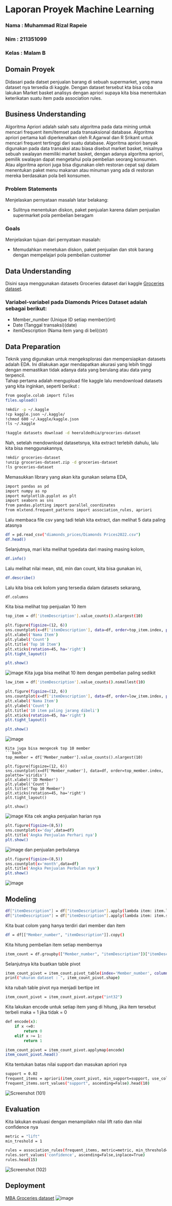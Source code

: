 # Laporan Proyek Machine Learning
### Nama : Muhammad Rizal Rapeie
### Nim : 211351099
### Kelas : Malam B

## Domain Proyek

Didasari pada datset penjualan barang di sebuah supermarket, yang mana dataset nya tersedia di kaggle. Dengan dataset tersebut kta bisa coba lakukan Market basket analisys dengan apriori supaya kita bisa menentukan keterikatan suatu item pada association rules.

## Business Understanding

Algoritma Apriori adalah salah satu algoritma pada data mining untuk mencari frequent item/itemset pada transaksional database. Algoritma apriori pertama kali diperkenalkan oleh R.Agarwal dan R Srikant untuk mencari frequent tertinggi dari suatu database. 
Algoritma apriori banyak digunakan pada data transaksi atau biasa disebut market basket, misalnya sebuah swalayan memiliki market basket, dengan adanya algoritma apriori, pemilik swalayan dapat mengetahui pola pembelian seorang konsumen. 
Atau algoritma apriori juga bisa digunakan oleh restoran cepat saji dalam menentukan paket menu makanan atau minuman yang ada di restoran mereka berdasakan pola beli konsumen.

### Problem Statements

Menjelaskan pernyataan masalah latar belakang:
- Sulitnya menentukan diskon, paket penjualan karena dalam penjualan supermarket pola pembelian beragam

### Goals

Menjelaskan tujuan dari pernyataan masalah:
- Memudahkan menetukan diskon, paket penjualan dan stok barang dengan mempelajari pola pembelian customer

## Data Understanding
Disini saya menggunakan datasets Groceries dataset dari kaggle
[Groceries dataset](https://www.kaggle.com/datasets/heeraldedhia/groceries-dataset).

### Variabel-variabel pada Diamonds Prices Dataset adalah sebagai berikut:
- Member_number      (Unique ID setiap member)(int)
- Date               (Tanggal transaksi)(date)
- itemDescription    (Nama item yang di beli)(str)


## Data Preparation
Teknik yang digunakan untuk mengeksplorasi dan mempersiapkan datasets adalah EDA. Ini dilakukan agar mendapatkan akurasi yang lebih tinggi dengan memastikan tidak adanya data yang berulang atau data yang terpencil. <br>
Tahap pertama adalah mengupload file kaggle lalu mendownload datasets yang kita inginkan, seperti berikut :
``` bash
from google.colab import files
files.upload()
```

```bash
!mkdir -p ~/.kaggle
!cp kaggle.json ~/.kaggle/
!chmod 600 ~/.kaggle/kaggle.json
!ls ~/.kaggle

!kaggle datasets download -d heeraldedhia/groceries-dataset
```
Nah, setelah mendownload datasetsnya, kita extract terlebih dahulu, lalu kita bisa menggunakannya,
``` bash
!mkdir groceries-dataset
!unzip groceries-dataset.zip -d groceries-dataset
!ls groceries-dataset
```
Memasukkan library yang akan kita gunakan selama EDA,
``` bash
import pandas as pd
import numpy as np
import matplotlib.pyplot as plt
import seaborn as sns
from pandas.plotting import parallel_coordinates
from mlxtend.frequent_patterns import association_rules, apriori
```
Lalu membaca file csv yang tadi telah kita extract, dan melihat 5 data paling atasnya
``` bash
df = pd.read_csv("diamonds_prices/Diamonds Prices2022.csv")
df.head()
```
Selanjutnya, mari kita melihat typedata dari masing masing kolom,
``` bash
df.info()
```
Lalu melihat nilai mean, std, min dan count, kita bisa gunakan ini,
``` bash
df.describe()
```
Lalu kita bisa cek kolom yang tersedia dalam datasets sekarang,
``` bash
df.columns
```
Kita bisa melihat top penjualan 10 item
```bash
top_item = df['itemDescription'].value_counts().nlargest(10)

plt.figure(figsize=(12, 6))
sns.countplot(x=df['itemDescription'], data=df, order=top_item.index, palette='viridis')
plt.xlabel('Nama Item')
plt.ylabel('Count')
plt.title('Top 10 Item')
plt.xticks(rotation=45, ha='right')
plt.tight_layout()

plt.show()
```
![image](https://github.com/RizalRapeie/ustad/assets/148552041/a3039a25-3ad8-4b95-afda-85fd74168e9e)
Kita juga bisa melihat 10 item dengan pembelian paling sedikit
```bash
low_item = df['itemDescription'].value_counts().nsmallest(10)

plt.figure(figsize=(12, 6))
sns.countplot(x=df['itemDescription'], data=df, order=low_item.index, palette='viridis')
plt.xlabel('Nama Item')
plt.ylabel('Count')
plt.title('10 item paling jarang dibeli')
plt.xticks(rotation=45, ha='right')
plt.tight_layout()

plt.show()
```
![image](https://github.com/RizalRapeie/ustad/assets/148552041/29bfc544-5e54-4e1b-a8b2-32acfe2cbb6b)
```
Kita juga bisa mengecek top 10 member
```bash
top_member = df['Member_number'].value_counts().nlargest(10)

plt.figure(figsize=(12, 6))
sns.countplot(x=df['Member_number'], data=df, order=top_member.index, palette='viridis')
plt.xlabel('ID Member')
plt.ylabel('Count')
plt.title('Top 10 Member')
plt.xticks(rotation=45, ha='right')
plt.tight_layout()

plt.show()
```
![image](https://github.com/RizalRapeie/ustad/assets/148552041/40baa95d-4550-4b3a-baf2-866bc7a3e18d)
Kita cek angka penjualan harian nya
```bash
plt.figure(figsize=(8,5))
sns.countplot(x='day',data=df)
plt.title('Angka Penjualan Perhari nya')
plt.show()
```
![image](https://github.com/RizalRapeie/ustad/assets/148552041/76a1a591-0816-4299-9596-7514b09c75dc)
dan penjualan perbulanya
```bash
plt.figure(figsize=(8,5))
sns.countplot(x='month',data=df)
plt.title('Angka Penjualan Perbulan nya')
plt.show()
```
![image](https://github.com/RizalRapeie/ustad/assets/148552041/44b5a41a-d94d-4e01-a894-87a1d38cdbda)



## Modeling
```bash
df["itemDescription"] = df["itemDescription"].apply(lambda item: item.lower())
df["itemDescription"] = df["itemDescription"].apply(lambda item: item.strip())
```

Kita buat colom yang hanya terdiri dari member dan item
```bash
df = df[["Member_number", "itemDescription"]].copy()
```
Kita hitung pembelian item setiap membernya
```bash
item_count = df.groupby(["Member_number", "itemDescription"])["itemDescription"].count().reset_index(name="Count")
```
Selanjutnya kita buatkan table pivot
```bash
item_count_pivot = item_count.pivot_table(index='Member_number', columns='itemDescription', values='Count', aggfunc='sum').fillna(0)
print("ukuran dataset : ", item_count_pivot.shape)
```
kita rubah table pivot nya menjadi bertipe int
```bash
item_count_pivot = item_count_pivot.astype("int32")
```
Kita lakukan encode untuk setiap item yang di hitung, jika item tersebut terbeli maka = 1 jika tidak = 0
```bash
def encode(x):
    if x <=0:
        return 0
    elif x >= 1:
        return 1

item_count_pivot = item_count_pivot.applymap(encode)
item_count_pivot.head()
```
Kita tentukan batas nilai support dan masukan apriori nya
```bash
support = 0.02
frequent_items = apriori(item_count_pivot, min_support=support, use_colnames=True)
frequent_items.sort_values("support", ascending=False).head(10)
```
![Screenshot (101)](https://github.com/RizalRapeie/ustad/assets/148552041/d9de267c-3f5b-4156-b529-ac1043aa2e90)




## Evaluation

Kita lakukan evaluasi dengan menampilakn nilai lift ratio dan nilai confidence nya
```bash
metric = "lift"
min_treshold = 1

rules = association_rules(frequent_items, metric=metric, min_threshold=min_treshold)[["antecedents","consequents","support","confidence","lift"]]
rules.sort_values('confidence', ascending=False,inplace=True)
rules.head(15)
```
![Screenshot (102)](https://github.com/RizalRapeie/ustad/assets/148552041/1dbe3be0-9d97-468a-9ca4-26e71e024d38)


## Deployment
[MBA Groceries dataset](https://mba-apri.streamlit.app/)
![image](https://github.com/RizalRapeie/ustad/assets/148552041/9214c69b-7b8b-4279-83b6-6c8d18c007bb)
